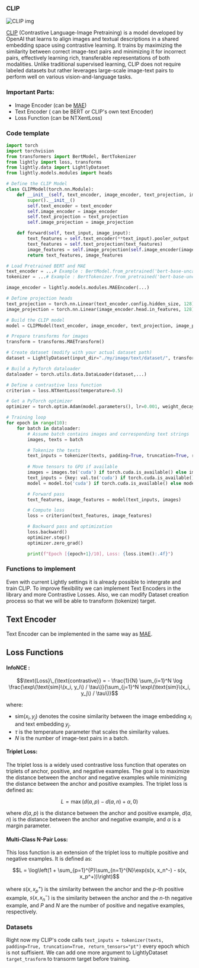 ### CLIP 


![CLIP img](https://production-media.paperswithcode.com/methods/3d5d1009-6e3d-4570-8fd9-ee8f588003e7.png)

[CLIP](https://openai.com/index/clip/) (Contrastive Language-Image Pretraining) is a model developed by OpenAI that learns to align images and textual descriptions in a shared embedding space using contrastive learning. It trains by maximizing the similarity between correct image-text pairs and minimizing it for incorrect pairs, effectively learning rich, transferable representations of both modalities. Unlike traditional supervised learning, CLIP does not require labeled datasets but rather leverages large-scale image-text pairs to perform well on various vision-and-language tasks.

### Important Parts:
- Image Encoder (can be [MAE](https://arxiv.org/pdf/2111.06377))
- Text Encoder ( can be BERT or CLIP's own text Encoder)
- Loss Function (can be NTXentLoss)

### Code template

```python
import torch
import torchvision
from transformers import BertModel, BertTokenizer
from lightly import loss, transforms
from lightly.data import LightlyDataset
from lightly.models.modules import heads

# Define the CLIP Model
class CLIPModel(torch.nn.Module):
    def __init__(self, text_encoder, image_encoder, text_projection, image_projection):
        super().__init__()
        self.text_encoder = text_encoder
        self.image_encoder = image_encoder
        self.text_projection = text_projection
        self.image_projection = image_projection

    def forward(self, text_input, image_input):
        text_features = self.text_encoder(**text_input).pooler_output
        text_features = self.text_projection(text_features)
        image_features = self.image_projection(self.image_encoder(image_input))
        return text_features, image_features

# Load Pretrained BERT and MAE
text_encoder = ...# Example : BertModel.from_pretrained('bert-base-uncased')
tokenizer = ...# Example : BertTokenizer.from_pretrained('bert-base-uncased')

image_encoder = lightly.models.modules.MAEEncoder(...)

# Define projection heads
text_projection = torch.nn.Linear(text_encoder.config.hidden_size, 128)
image_projection = torch.nn.Linear(image_encoder.head.in_features, 128)

# Build the CLIP model
model = CLIPModel(text_encoder, image_encoder, text_projection, image_projection)

# Prepare transforms for images
transform = transforms.MAETransform()

# Create dataset (modify with your actual dataset path)
dataset = LightlyDataset(input_dir="./my/image/text/dataset/", transform=transform)

# Build a PyTorch dataloader
dataloader = torch.utils.data.DataLoader(dataset,...)

# Define a contrastive loss function
criterion = loss.NTXentLoss(temperature=0.5)

# Get a PyTorch optimizer
optimizer = torch.optim.Adam(model.parameters(), lr=0.001, weight_decay=1e-6)

# Training loop
for epoch in range(10):
    for batch in dataloader:
        # Assume batch contains images and corresponding text strings
        images, texts = batch

        # Tokenize the texts
        text_inputs = tokenizer(texts, padding=True, truncation=True, return_tensors="pt")
        
        # Move tensors to GPU if available
        images = images.to('cuda') if torch.cuda.is_available() else images
        text_inputs = {key: val.to('cuda') if torch.cuda.is_available() else val for key, val in text_inputs.items()}
        model = model.to('cuda') if torch.cuda.is_available() else model

        # Forward pass
        text_features, image_features = model(text_inputs, images)

        # Compute loss
        loss = criterion(text_features, image_features)

        # Backward pass and optimization
        loss.backward()
        optimizer.step()
        optimizer.zero_grad()

        print(f"Epoch [{epoch+1}/10], Loss: {loss.item():.4f}")

```


### Functions to implement
Even with current Lightly settings it is already possible to intergrate and train CLIP. To improve flexibility we can implement Text Encoders in the library and more Contrastive Losses. Also, we can modify Dataset creation process so that we will be able to transform (tokenize) target.
## Text Encoder
Text Encoder can be implemented in the same way as [MAE](https://github.com/Katerina5649/lightly/blob/master/lightly/models/modules/masked_autoencoder.py).
## Loss Functions
#### InfoNCE : 

$$\text{Loss}\_{\text{contrastive}} = - \frac{1}{N} \sum_{i=1}^N \log \frac{\exp\(\text{sim}\(x_i, y_i\) / \tau\)}{\sum_{j=1}^N \exp\(\text{sim}\(x_i, y_j\) / \tau\)}$$

where:
- $\text{sim}(x_i, y_j)$ denotes the cosine similarity between the image embedding $x_i$ and text embedding $y_j$.
- $\tau$ is the temperature parameter that scales the similarity values.
- $N$ is the number of image-text pairs in a batch.

#### Triplet Loss:
The triplet loss is a widely used contrastive loss function that operates on triplets of anchor, positive, and negative examples. The goal is to maximize the distance between the anchor and negative examples while minimizing the distance between the anchor and positive examples. The triplet loss is defined as:

$$L = \max(d(a, p) - d(a, n) + \alpha, 0)$$

where $d(a, p)$ is the distance between the anchor and positive example, $d(a, n)$ is the distance between the anchor and negative example, and $\alpha$ is a margin parameter.

#### Multi-Class N-Pair Loss:
This loss function is an extension of the triplet loss to multiple positive and negative examples. It is defined as:

$$L = \log\left(1 + \sum_{p=1}^{P}\sum_{n=1}^{N}\exp(s(x, x_n^-) - s(x, x_p^+))\right)$$

where $s(x, x_p^+)$ is the similarity between the anchor and the $p$-th positive example, $s(x, x_n^-)$ is the similarity between the anchor and the $n$-th negative example, and $P$ and $N$ are the number of positive and negative examples, respectively.
### Datasets
Right now my CLIP's code calls ```text_inputs = tokenizer(texts, padding=True, truncation=True, return_tensors="pt")``` every epoch which is not suffisient. We can add one more argument to LightlyDataset ```target_trasform``` to transorm target before training.
